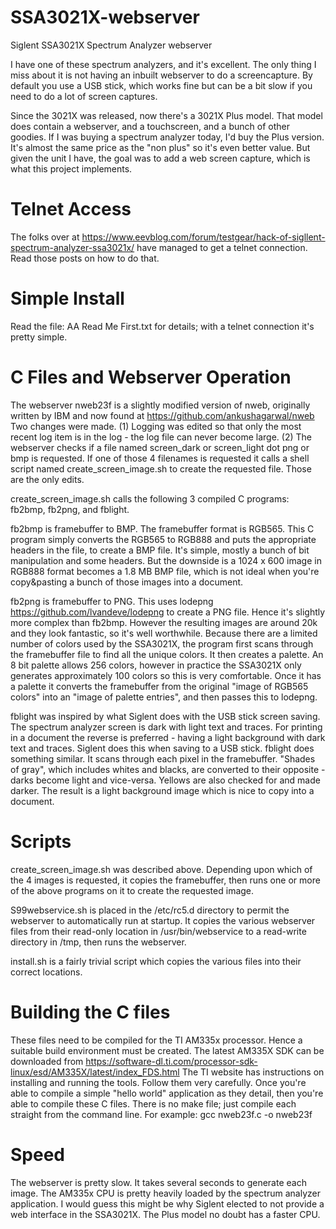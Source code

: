 # SSA3021X-webserver
Siglent SSA3021X Spectrum Analyzer webserver

I have one of these spectrum analyzers, and it's excellent. The only thing I miss about it is not having an inbuilt webserver to do a screencapture. By default you use a USB stick, which works fine but can be a bit slow if you need to do a lot of screen captures.

Since the 3021X was released, now there's a 3021X Plus model. That model does contain a webserver, and a touchscreen, and a bunch of other goodies. If I was buying a spectrum analyzer today, I'd buy the Plus version. It's almost the same price as the "non plus" so it's even better value. But given the unit I have, the goal was to add a web screen capture, which is what this project implements.

# Telnet Access
The folks over at https://www.eevblog.com/forum/testgear/hack-of-sigllent-spectrum-analyzer-ssa3021x/ have managed to get a telnet connection. Read those posts on how to do that. 

# Simple Install
Read the file: AA Read Me First.txt for details; with a telnet connection it's pretty simple.

# C Files and Webserver Operation
The webserver nweb23f is a slightly modified version of nweb, originally written by IBM and now found at https://github.com/ankushagarwal/nweb Two changes were made. (1) Logging was edited so that only the most recent log item is in the log - the log file can never become large. (2) The webserver checks if a file named screen_dark or screen_light dot png or bmp is requested. If one of those 4 filenames is requested it calls a shell script named create_screen_image.sh to create the requested file. Those are the only edits. 

create_screen_image.sh calls the following 3 compiled C programs: fb2bmp, fb2png, and fblight.

fb2bmp is framebuffer to BMP. The framebuffer format is RGB565. This C program simply converts the RGB565 to RGB888 and puts the appropriate headers in the file, to create a BMP file. It's simple, mostly a bunch of bit manipulation and some headers. But the downside is a 1024 x 600 image in RGB888 format becomes a 1.8 MB BMP file, which is not ideal when you're copy&pasting a bunch of those images into a document.

fb2png is framebuffer to PNG. This uses lodepng https://github.com/lvandeve/lodepng to create a PNG file. Hence it's slightly more complex than fb2bmp. However the resulting images are around 20k and they look fantastic, so it's well worthwhile. Because there are a limited number of colors used by the SSA3021X, the program first scans through the framebuffer file to find all the unique colors. It then creates a palette. An 8 bit palette allows 256 colors, however in practice the SSA3021X only generates approximately 100 colors so this is very comfortable. Once it has a palette it converts the framebuffer from the original "image of RGB565 colors" into an "image of palette entries", and then passes this to lodepng.

fblight was inspired by what Siglent does with the USB stick screen saving. The spectrum analyzer screen is dark with light text and traces. For printing in a document the reverse is preferred - having a light background with dark text and traces. Siglent does this when saving to a USB stick. fblight does something similar. It scans through each pixel in the framebuffer. "Shades of gray", which includes whites and blacks, are converted to their opposite - darks become light and vice-versa. Yellows are also checked for and made darker. The result is a light background image which is nice to copy into a document.

# Scripts
create_screen_image.sh was described above. Depending upon which of the 4 images is requested, it copies the framebuffer, then runs one or more of the above programs on it to create the requested image.

S99webservice.sh is placed in the /etc/rc5.d directory to permit the webserver to automatically run at startup. It copies the various webserver files from their read-only location in /usr/bin/webservice to a read-write directory in /tmp, then runs the webserver.

install.sh is a fairly trivial script which copies the various files into their correct locations.

# Building the C files
These files need to be compiled for the TI AM335x processor. Hence a suitable build environment must be created. The latest AM335X SDK can be downloaded from https://software-dl.ti.com/processor-sdk-linux/esd/AM335X/latest/index_FDS.html The TI website has instructions on installing and running the tools. Follow them very carefully. Once you're able to compile a simple "hello world" application as they detail, then you're able to compile these C files. There is no make file; just compile each straight from the command line. For example: gcc nweb23f.c -o nweb23f

# Speed
The webserver is pretty slow. It takes several seconds to generate each image. The AM335x CPU is pretty heavily loaded by the spectrum analyzer application. I would guess this might be why Siglent elected to not provide a web interface in the SSA3021X.  The Plus model no doubt has a faster CPU.





